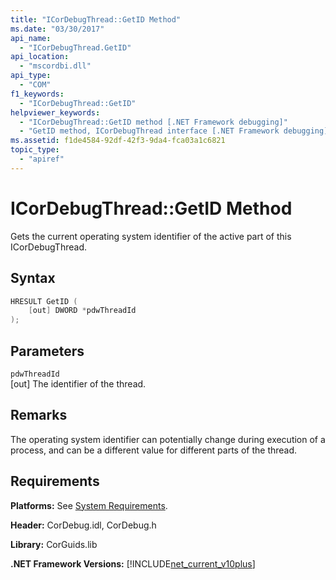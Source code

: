```yaml
---
title: "ICorDebugThread::GetID Method"
ms.date: "03/30/2017"
api_name: 
  - "ICorDebugThread.GetID"
api_location: 
  - "mscordbi.dll"
api_type: 
  - "COM"
f1_keywords: 
  - "ICorDebugThread::GetID"
helpviewer_keywords: 
  - "ICorDebugThread::GetID method [.NET Framework debugging]"
  - "GetID method, ICorDebugThread interface [.NET Framework debugging]"
ms.assetid: f1de4584-92df-42f3-9da4-fca03a1c6821
topic_type: 
  - "apiref"
---
```

# ICorDebugThread::GetID Method
Gets the current operating system identifier of the active part of this ICorDebugThread.  
  
## Syntax  
  
```cpp  
HRESULT GetID (  
    [out] DWORD *pdwThreadId  
);  
```  
  
## Parameters  
 `pdwThreadId`  
 [out] The identifier of the thread.  
  
## Remarks  
 The operating system identifier can potentially change during execution of a process, and can be a different value for different parts of the thread.  
  
## Requirements  
 **Platforms:** See [System Requirements](../../get-started/system-requirements.md).  
  
 **Header:** CorDebug.idl, CorDebug.h  
  
 **Library:** CorGuids.lib  
  
 **.NET Framework Versions:** [!INCLUDE[net_current_v10plus](../../../../includes/net-current-v10plus-md.md)]
